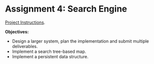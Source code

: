 # Assignment 4: Search Engine 

 [Project Instructions](Project_Instructions.pdf).


**Objectives:**

* Design a larger system, plan the implementation and submit multiple deliverables.
* Implement a search tree-based map.
* Implement a persistent data structure.
